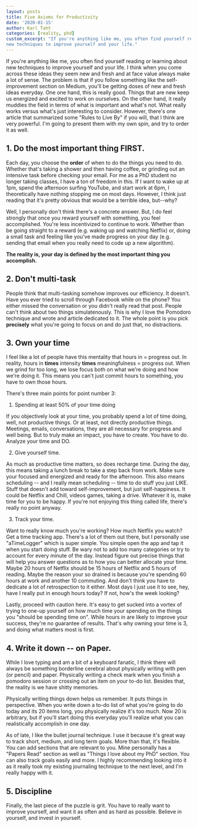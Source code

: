 ```yaml
---
layout: posts
title: Five Axioms for Productivity
date: '2020-01-15'
author: Karl Taht
categories: [reality, phd]
custom_excerpt: "If you're anything like me, you often find yourself reading or learning about
new techniques to improve yourself and your life."
---
```


If you're anything like me, you often find yourself reading or learning about
new techniques to improve yourself and your life. I think when you come across
these ideas they seem new and fresh and at face value always make a lot of sense.
The problem is that if you follow something like the self-improvement section on
Medium, you'll be getting doses of new and fresh ideas everyday. One one hand,
this is really good. Things that are new keep us energized and excited to work
on ourselves. On the other hand, it really muddies the field in terms of what is 
important and what's not. What really works versus what's just interesting to 
consider. However, there's one article that summarized some "Rules to Live By"
if you will, that I think are very powerful. I'm going to present them with my
own spin, and try to order it as well.


## 1. Do the most important thing FIRST. 

Each day, you choose the __order__ of when to do the things you need to do. Whether that's taking
a shower and then having coffee, or grinding out an intensive task before checking
your email.  For me as a PhD student no longer taking classes, I have a ton of freedom in this. 
If I want to wake up at 1pm, spend the afternoon surfing YouTube, and start work
at 6pm, I theoretically have nothing stopping me on most days. However, I think
just reading that it's pretty obvious that would be a terrible idea, but--why?

Well, I personally don't think there's a concrete answer. But, I do feel strongly 
that once you reward yourself with something, you feel accomplished. You're less
incentivized to continue to work. Whether than be going straight to a reward
(e.g. waking up and watching Netflix) or, doing a small task and feeling like
you've made progress on your day (e.g. sending that email when you really need
to code up a new algorithm). 

__The reality is, your day is defined by the most important thing you accomplish.__

## 2. Don't multi-task

People think that multi-tasking somehow improves our efficiency. It doesn't. Have
you ever tried to scroll through Facebook while on the phone? You either missed
the conversation or you didn't really read that post. People can't think about
two things simulatenously. This is why I love the Pomodoro technique and wrote
and article dedicated to it. The whole point is you pick __precisely__ what you're
going to focus on and do just that, no distractions. 

## 3. Own your time

I feel like a lot of people have this mentality that hours in = progress out. In
reality, hours in __times__ intensity __times__ meaningfulness = progress out. When
we grind for too long, we lose focus both on what we're doing and how we're doing it.
This means you can't just commit hours to something, you have to own those hours.

There's three main points for point number 3:

1.  Spending at least 50% of your time doing

If you objectively look at your time, you probably spend a lot of time doing, well,
not productive things. Or at least, not directly productive things. Meetings, emails,
conversations, they are all necessary for progress and well being. But to truly
make an impact, you have to create. You have to do. Analyze your time and DO.

2. Give yourself time.

As much as productive time matters, so does recharge time. During the day, this
means taking a lunch break to take a step back from work. Make sure your focused
and energized and ready for the afternoon. This also means scheduling -- and I 
really mean scheduling -- time to do stuff you just LIKE. Stuff that doesn't
add toward self-improvement, but just self-happiness. It could be Netflix and Chill,
videos games, taking a drive. Whatever it is, make time for you to be happy. If
you're not enjoying this thing called life, there's really no point anyway.


3.  Track your time. 

Want to really know much you're working? How much Netflix you watch? Get a time
tracking app. There's a lot of them out there, but I personally use "aTimeLogger"
which is super simple. You simple open the app and tap it when you start doing 
stuff. Be wary not to add too many categories or try to account for every minute
of the day. Instead figure out precise things that will help you answer questions
as to how you can better allocate your time. Maybe 20 hours of Netflix should be 
15 hours of Netflix and 5 hours of reading. Maybe the reason your so drained is
because you're spending 60 hours at work and another 10 commuting. And don't think
you have to dedicate a lot of retrospection to it either. Most days I just use it
to see, hey, have I really put in enough hours today? If not, how's the week looking?

Lastly, proceed with caution here. It's easy to get sucked into a vortex of trying
to one-up yourself on how much time your spending on the things you "should be
spending time on". While hours in are likely to improve your success, they're
no guarantee of results. That's why owning your time is 3, and doing what matters
most is first. 

## 4. Write it down -- on Paper.

While I love typing and am a bit of a keyboard fanatic, I think there will always
be something borderline cerebral about physically writing with pen (or pencil) and
paper. Physically writing a check mark when you finish a pomodoro session or crossing
out an item on your to-do list. Besides that, the reality is we have shitty memories.

Physically writing things down helps us remember. It puts things in perspective. 
When you write down a to-do list of what you're going to do today and its 20 items
long, you physically realize it's too much. Now 20 is arbitrary, but if you'll
start doing this everyday you'll realize what you can realistically accomplish in
one day. 

As of late, I like the bullet journal technique. I use it because it's great way
to track short, medium, and long term goals. More than that, it's flexible. You
can add sections that are relevant to you. Mine personally has a "Papers Read" 
section as well as "Things I love about my PhD" section. You can also track goals
easily and more. I highly recommending looking into it as it really took my 
existing journaling technique to the next level, and I'm really happy with it. 

## 5. Discipline

Finally, the last piece of the puzzle is grit. You have to really want to 
improve yourself, and want it as often and as hard as possible. Believe in yourself,
and invest in yourself.